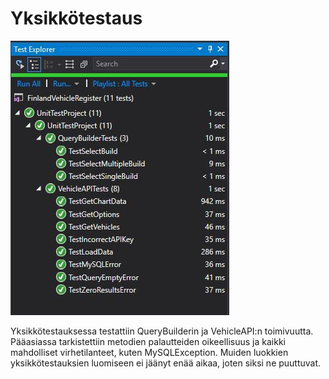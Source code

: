 # Yksikkötestaus

![](Images/Unit-tests.JPG)

Yksikkötestauksessa testattiin QueryBuilderin ja VehicleAPI:n toimivuutta. Pääasiassa tarkistettiin metodien palautteiden oikeellisuus ja kaikki mahdolliset virhetilanteet, kuten MySQLException. Muiden luokkien yksikkötestauksien luomiseen ei jäänyt enää aikaa, joten siksi ne puuttuvat. 